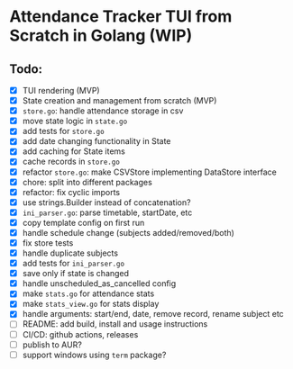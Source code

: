 # Attendance Tracker TUI from Scratch in Golang (WIP)
## Todo:
  - [x] TUI rendering (MVP)
  - [x] State creation and management from scratch (MVP)
  - [x] `store.go`: handle attendance storage in csv
  - [x] move state logic in `state.go`
  - [x] add tests for `store.go`
  - [x] add date changing functionality in State
  - [x] add caching for State items
  - [x] cache records in `store.go`
  - [x] refactor `store.go`: make CSVStore implementing DataStore interface
  - [x] chore: split into different packages
  - [x] refactor: fix cyclic imports
  - [x] use strings.Builder instead of concatenation?
  - [x] `ini_parser.go`: parse timetable, startDate, etc
  - [x] copy template config on first run
  - [x] handle schedule change (subjects added/removed/both)
  - [x] fix store tests
  - [x] handle duplicate subjects
  - [x] add tests for `ini_parser.go`
  - [x] save only if state is changed
  - [x] handle unscheduled_as_cancelled config
  - [x] make `stats.go` for attendance stats
  - [x] make `stats_view.go` for stats display
  - [x] handle arguments: start/end, date, remove record, rename subject etc
  - [ ] README: add build, install and usage instructions
  - [ ] CI/CD: github actions, releases
  - [ ] publish to AUR?
  - [ ] support windows using `term` package?
